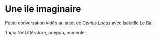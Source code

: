 # Une île imaginaire

Petite conversation vidéo au sujet de [*Genius Locus*](http://blog.tcrouzet.com/genius-locus/) avec Isabelle Le Bal.

Tags: NetLittérature, noepub, numerile